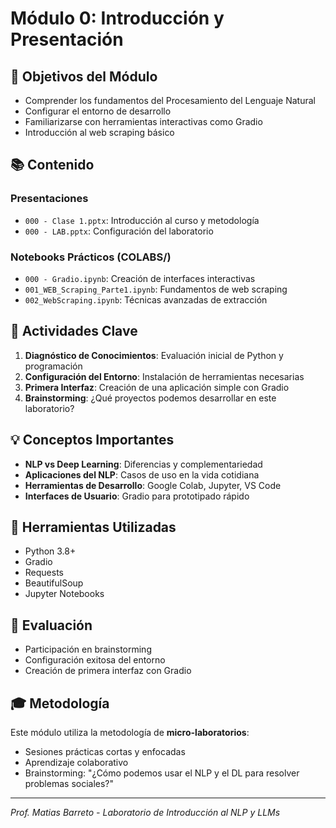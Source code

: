 # Módulo 0: Introducción y Presentación

## 🎯 Objetivos del Módulo

- Comprender los fundamentos del Procesamiento del Lenguaje Natural
- Configurar el entorno de desarrollo
- Familiarizarse con herramientas interactivas como Gradio
- Introducción al web scraping básico

## 📚 Contenido

### Presentaciones
- `000 - Clase 1.pptx`: Introducción al curso y metodología
- `000 - LAB.pptx`: Configuración del laboratorio

### Notebooks Prácticos (COLABS/)
- `000 - Gradio.ipynb`: Creación de interfaces interactivas
- `001_WEB_Scraping_Parte1.ipynb`: Fundamentos de web scraping
- `002_WebScraping.ipynb`: Técnicas avanzadas de extracción

## 🚀 Actividades Clave

1. **Diagnóstico de Conocimientos**: Evaluación inicial de Python y programación
2. **Configuración del Entorno**: Instalación de herramientas necesarias
3. **Primera Interfaz**: Creación de una aplicación simple con Gradio
4. **Brainstorming**: ¿Qué proyectos podemos desarrollar en este laboratorio?

## 💡 Conceptos Importantes

- **NLP vs Deep Learning**: Diferencias y complementariedad
- **Aplicaciones del NLP**: Casos de uso en la vida cotidiana
- **Herramientas de Desarrollo**: Google Colab, Jupyter, VS Code
- **Interfaces de Usuario**: Gradio para prototipado rápido

## 🔧 Herramientas Utilizadas

- Python 3.8+
- Gradio
- Requests
- BeautifulSoup
- Jupyter Notebooks

## 📝 Evaluación

- Participación en brainstorming
- Configuración exitosa del entorno
- Creación de primera interfaz con Gradio

## 🎓 Metodología

Este módulo utiliza la metodología de **micro-laboratorios**:
- Sesiones prácticas cortas y enfocadas
- Aprendizaje colaborativo
- Brainstorming: "¿Cómo podemos usar el NLP y el DL para resolver problemas sociales?"

---
*Prof. Matias Barreto - Laboratorio de Introducción al NLP y LLMs*
